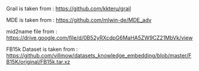 Grail is taken from : https://github.com/kkteru/grail

MDE is taken from : https://github.com/mlwin-de/MDE_adv


mid2name file from : https://drive.google.com/file/d/0B52yRXcdpG6MaHA5ZW9CZ21MbVk/view


FB15k Dataset is taken from : https://github.com/villmow/datasets_knowledge_embedding/blob/master/FB15K/original/FB15k.tar.xz
